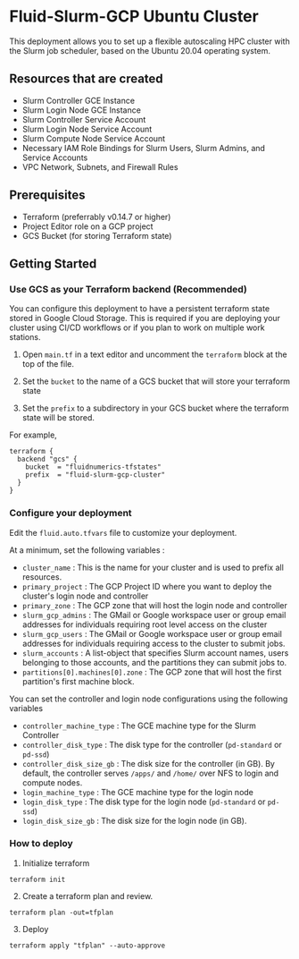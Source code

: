# Fluid-Slurm-GCP Ubuntu Cluster

This deployment allows you to set up a flexible autoscaling HPC cluster with the Slurm job scheduler, based on the Ubuntu 20.04 operating system.

## Resources that are created

* Slurm Controller GCE Instance
* Slurm Login Node GCE Instance
* Slurm Controller Service Account
* Slurm Login Node Service Account
* Slurm Compute Node Service Account
* Necessary IAM Role Bindings for Slurm Users, Slurm Admins, and Service Accounts
* VPC Network, Subnets, and Firewall Rules


## Prerequisites
* Terraform (preferrably v0.14.7 or higher)
* Project Editor role on a GCP project
* GCS Bucket (for storing Terraform state)

## Getting Started

### Use GCS as your Terraform backend (Recommended)
You can configure this deployment to have a persistent terraform state stored in Google Cloud Storage. This is required if you are deploying your cluster using CI/CD workflows or if you plan to work on multiple work stations. 

1. Open `main.tf` in a text editor and uncomment the `terraform` block at the top of the file. 

2. Set the `bucket` to the name of a GCS bucket that will store your terraform state 

3. Set the `prefix` to a subdirectory in your GCS bucket where the terraform state will be stored.

For example,
```
terraform {
  backend "gcs" {
    bucket  = "fluidnumerics-tfstates"
    prefix  = "fluid-slurm-gcp-cluster"
  }
}
```

### Configure your deployment
Edit the `fluid.auto.tfvars` file to customize your deployment.

At a minimum, set the following variables :

* `cluster_name` : This is the name for your cluster and is used to prefix all resources.
* `primary_project` : The GCP Project ID where you want to deploy the cluster's login node and controller
* `primary_zone` : The GCP zone that will host the login node and controller
* `slurm_gcp_admins` : The GMail or Google workspace user or group email addresses for individuals requiring root level access on the cluster
* `slurm_gcp_users` : The GMail or Google workspace user or group email addresses for individuals requiring access to the cluster to submit jobs.
* `slurm_accounts` : A list-object that specifies Slurm account names, users belonging to those accounts, and the partitions they can submit jobs to.
* `partitions[0].machines[0].zone` : The GCP zone that will host the first partition's first machine block.

You can set the controller and login node configurations using the following variables
* `controller_machine_type` : The GCE machine type for the Slurm Controller
* `controller_disk_type` : The disk type for the controller (`pd-standard` or `pd-ssd`)
* `controller_disk_size_gb` : The disk size for the controller (in GB). By default, the controller serves `/apps/` and `/home/` over NFS to login and compute nodes.
* `login_machine_type` : The GCE machine type for the login node
* `login_disk_type` : The disk type for the login node (`pd-standard` or `pd-ssd`)
* `login_disk_size_gb` : The disk size for the login node (in GB). 

### How to deploy
1. Initialize terraform
```
terraform init
```
2. Create a terraform plan and review.
``` 
terraform plan -out=tfplan
```
3. Deploy
```
terraform apply "tfplan" --auto-approve
```
